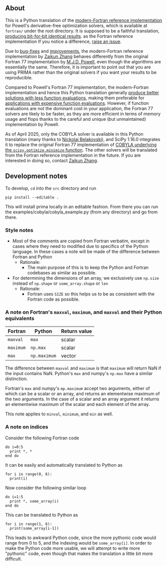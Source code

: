 ## About

This is a Python translation of the [modern-Fortran reference implementation](https://github.com/libprima/prima/tree/main/fortran)
for Powell's derivative-free optimization solvers, which is available at `fortran/` under the root directory.
It is supposed to be a faithful translation, [producing bit-for-bit identical results](https://github.com/scipy/scipy/pull/22350#issue-2795978526).
as the Fortran reference implementation
If you notice a difference, [raise an issue](https://github.com/libprima/prima/issues/new).

Due to [bug-fixes](https://github.com/libprima/prima#bug-fixes) and [improvements](https://github.com/libprima/prima#improvements),
the modern-Fortran reference implementation by [Zaikun Zhang](https://www.zhangzk.net)
behaves differently from the original Fortran 77 implementation by [M.J.D. Powell](https://www.zhangzk.net/powell.html),
even though the algorithms are essentially the same. Therefore, it is important to point out that you are using
PRIMA rather than the original solvers if you want your results to be reproducible.

Compared to Powell's Fortran 77 implementation, the modern-Fortran implementation and hence this Python
translation generally [produce better solutions with less function evaluations](https://github.com/libprima/prima#improvements),
making them preferable for [applications with expensive function evaluations](https://github.com/orgs/libprima/discussions/145).
However, if function evaluations are not the dominant cost in your application, the Fortran 77
solvers are likely to be faster, as they are more efficient in terms of memory usage and flops
thanks to the careful and unique (but unmaintained) implementation by Powell.

As of April 2025, only the COBYLA solver is available in this Python translation
(many thanks to [Nickolai Belakovski](http://www.nickolai.me/)), and SciPy 1.16.0
integrates it to replace the original Fortran 77 implementation of [COBYLA underlying the
`scipy.optimize.minimize` function](https://docs.scipy.org/doc/scipy/reference/optimize.minimize-cobyla.html).
The other solvers will be translated from the Fortran reference implementation in the future.
If you are interested in doing so, contact [Zaikun Zhang](https://www.zhangzk.net).

## Development notes

To develop, `cd` into the `src` directory and run

```pip install --editable .```

This will install prima locally in an editable fashion. From there you can run the examples/cobyla/cobyla_example.py (from any directory) and go from there.

### Style notes

- Most of the comments are copied from Fortran verbatim, except in cases where they need to modified due to specifics of the Python language. In these cases a note will be made of the difference between Fortran and Python
  - Rationale:
      - The main purpose of this is to keep the Python and Fortran codebases as similar as possible.
- For determining the dimensions of an array, we exclusively use `np.size` instead of `np.shape` or `some_array.shape` or `len`
  - Rationale:
    - Fortran uses `SIZE` so this helps us to be as consistent with the Fortran code as possible.

### A note on Fortran's `maxval`, `maximum`, and `maxval` and their Python equivalents

| Fortran   | Python       | Return value |
|-----------|--------------|--------------|
| `maxval`  | `max`        | scalar       |
| `maximum` | `np.max`     | scalar       |
| `max`     | `np.maximum` | vector       |

The difference between `maxval` and `maximum` is that `maximum` will return NaN if the input contains NaN. Python's `max`
and numpy's `np.max` have a similar distinction.

Fortran's `max` and numpy's `mp.maximum` accept two arguments, either of which can be a scalar or an array,
and returns an elementwise maximum of the two arguments. In the case of a scalar and an array argument it
returns an elementwise maximum of the scalar and each element of the array.

This note applies to `minval`, `minimum`, and `min` as well.


### A note on indices

Consider the following Fortran code

```
do i=0:5
  print *, *
end do
```

It can be easily and automatically translated to Python as

```
for i in range(0, 6):
  print(i)
```

Now consider the following similar loop

```
do i=1:5
  print *, some_array(i)
end do
```

This can be translated to Python as

```
for i in range(1, 6):
  print(some_array[i-1])
```

This leads to awkward Python code, since the more pythonic code would range from 0 to 5, and the indexing would be `some_array[i]`. In order to make the Python code more usable, we will attempt to write more "pythonic" code, even though that makes the translation a little bit more difficult.
